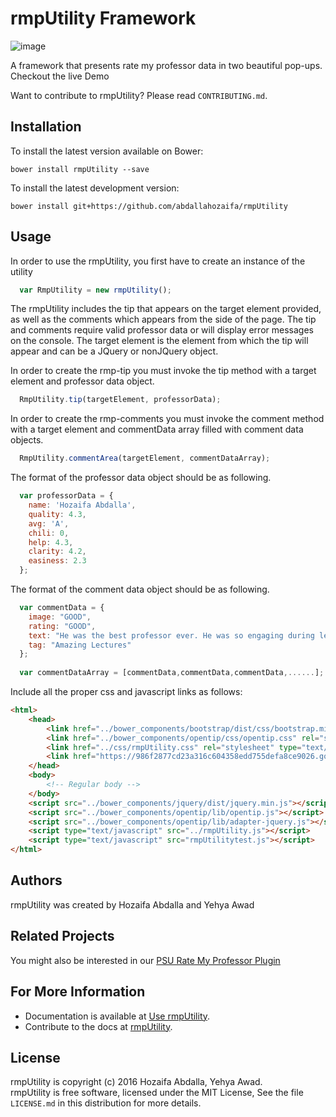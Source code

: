 rmpUtility Framework
=======
![image](https://cloud.githubusercontent.com/assets/10437615/13903906/a44200d0-ee63-11e5-9a1e-3d03733b413b.png)


A framework that presents rate my professor data in two beautiful pop-ups. Checkout the live Demo

Want to contribute to rmpUtility? Please read `CONTRIBUTING.md`.

Installation 
------------

To install the latest version available on Bower:

    bower install rmpUtility --save

To install the latest development version:

    bower install git+https://github.com/abdallahozaifa/rmpUtility

Usage 
-----
In order to use the rmpUtility, you first have to create an instance of the utility

```javascript
  var RmpUtility = new rmpUtility();
```

The rmpUtility includes the tip that appears on the target element provided, as well as the comments which appears
from the side of the page. The tip and comments require valid professor data or will display error messages on the console. The target element is the element from which the tip will appear and can be a JQuery or nonJQuery object.

In order to create the rmp-tip you must invoke the tip method with a target element and professor data object.

```javascript
  RmpUtility.tip(targetElement, professorData);
```

In order to create the rmp-comments you must invoke the comment method with a target element and commentData array filled with comment data objects.

```javascript
  RmpUtility.commentArea(targetElement, commentDataArray);
```

The format of the professor data object should be as following.

```javascript
  var professorData = {
    name: 'Hozaifa Abdalla',
    quality: 4.3,
    avg: 'A',
    chili: 0,
    help: 4.3,
    clarity: 4.2,
    easiness: 2.3
  };
```

The format of the comment data object should be as following.

```javascript
  var commentData = {
    image: "GOOD",
    rating: "GOOD",
    text: "He was the best professor ever. He was so engaging during lectures and really made you think. Yeah there was a lot of work but it wasn't so bad considering you learned a lot from it.",
    tag: "Amazing Lectures"
  };
  
  var commentDataArray = [commentData,commentData,commentData,......];
```

Include all the proper css and javascript links as follows:

```html
<html>
    <head>
        <link href="../bower_components/bootstrap/dist/css/bootstrap.min.css" rel="stylesheet" type="text/css" />
        <link href="../bower_components/opentip/css/opentip.css" rel="stylesheet" type="text/css" />
        <link href="../css/rmpUtility.css" rel="stylesheet" type="text/css" />
        <link href="https://986f2877cd23a316c604358edd755defa8ce9026.googledrive.com/host/0BzcasCLBmJFJTmJmZ1hnb19KSzA/league-gothic.regular.ttf">
    </head>
    <body>
        <!-- Regular body -->
    </body>
    <script src="../bower_components/jquery/dist/jquery.min.js"></script>
    <script src="../bower_components/opentip/lib/opentip.js"></script>
    <script src="../bower_components/opentip/lib/adapter-jquery.js"></script>
    <script type="text/javascript" src="../rmpUtility.js"></script>
    <script type="text/javascript" src="rmpUtilitytest.js"></script>
</html>
```

Authors
-------
rmpUtility was created by Hozaifa Abdalla and Yehya Awad

Related Projects
----------------
You might also be interested in our [PSU Rate My Professor Plugin](https://chrome.google.com/webstore/detail/psu-rate-my-professor-plu/mgcgmhhcjfknhchpfnkfhkoemaglookl?hl=en)

For More Information
--------------------

+ Documentation is available at [Use rmpUtility](http://usejsdoc.org).
+ Contribute to the docs at [rmpUtility](https://github.com/awadYehya/rmp-tip).

License
-------

rmpUtility is copyright (c) 2016 Hozaifa Abdalla, Yehya Awad. <br>rmpUtility is free software, licensed under the MIT License, See the file `LICENSE.md` in this distribution for more details.



